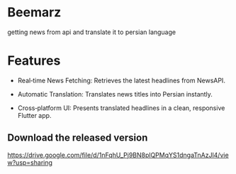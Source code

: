 # Beemarz

getting news from api and translate it to persian language

# Features

- Real‑time News Fetching: Retrieves the latest headlines from NewsAPI.

- Automatic Translation: Translates news titles into Persian instantly.

- Cross‑platform UI: Presents translated headlines in a clean, responsive Flutter app.

## Download the released version

https://drive.google.com/file/d/1nFqhU_Pj9BN8plQPMqYS1dngaTnAzJl4/view?usp=sharing
